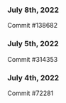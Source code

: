 ### July 8th, 2022

Commit #138682

### July 5th, 2022

Commit #314353


### July 4th, 2022

Commit #72281
